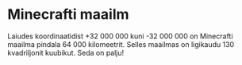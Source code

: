 # Minecrafti maailm

Laiudes koordinaatidist +32 000 000 kuni -32 000 000 on Minecrafti maailma
pindala 64 000 kilomeetrit. Selles maailmas on ligikaudu 130 kvadriljonit
kuubikut. Seda on palju!
